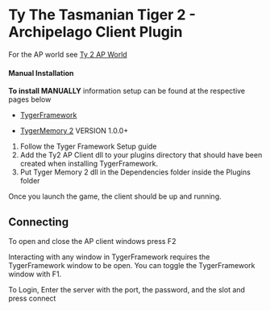# Ty The Tasmanian Tiger 2 - Archipelago Client Plugin

For the AP world see [Ty 2 AP World](https://github.com/FyreDay/Archipelago-TyTheTasmanianTiger2/releases/latest)

#### Manual Installation

**To install MANUALLY** information setup can be found at the respective pages below

- [TygerFramework](https://github.com/ElusiveFluffy/TygerFramework/releases/tag/latest)

- [TygerMemory 2](https://github.com/FyreDay/TygerMemory2) VERSION 1.0.0+

1. Follow the Tyger Framework Setup guide
2. Add the Ty2 AP Client dll to your plugins directory that should have been created when installing TygerFramework.
3. Put Tyger Memory 2 dll in the Dependencies folder inside the Plugins folder

Once you launch the game, the client should be up and running.

## Connecting

To open and close the AP client windows press F2

Interacting with any window in TygerFramework requires the TygerFramework window to be open. You can toggle the TygerFramework window with F1.

To Login, Enter the server with the port, the password, and the slot and press connect
